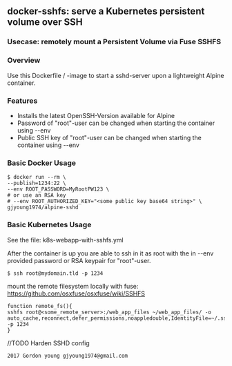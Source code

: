 ## docker-sshfs: serve a Kubernetes persistent volume over SSH
### Usecase: remotely mount a Persistent Volume via Fuse SSHFS

### Overview
Use this Dockerfile / -image to start a sshd-server upon a lightweight Alpine container.

### Features
* Installs the latest OpenSSH-Version available for Alpine
* Password of "root"-user can be changed when starting the container using --env
* Public SSH key of "root"-user can be changed when starting the container using --env

### Basic Docker Usage
```
$ docker run --rm \
--publish=1234:22 \
--env ROOT_PASSWORD=MyRootPW123 \
# or use an RSA key
# --env ROOT_AUTHORIZED_KEY="<some public key base64 string>" \
gjyoung1974/alpine-sshd
```
### Basic Kubernetes Usage
See the file: k8s-webapp-with-sshfs.yml

After the container is up you are able to ssh in it as root with the in --env provided password  or RSA keypair for "root"-user.
```
$ ssh root@mydomain.tld -p 1234
```
mount the remote filesystem locally with fuse:
https://github.com/osxfuse/osxfuse/wiki/SSHFS

```
function remote_fs(){
sshfs root@<some_remote_server>:/web_app_files ~/web_app_files/ -o auto_cache,reconnect,defer_permissions,noappledouble,IdentityFile=~/.ssh/id_rsa -p 1234 
}
```
//TODO 
Harden SSHD config


```
2017 Gordon young gjyoung1974@gmail.com
```

